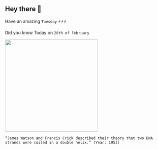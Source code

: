 ## Hey there 👋
Have an amazing `Tuesday` ⚡⚡⚡

Did you know Today on `28th of February`
 
 [<img src="https://mariaalbatok.files.wordpress.com/2014/10/watson-crick-dna-model.jpg" width="300" />](https://www.bbc.co.uk/bitesize/articles/z4pd382#:~:text=Crick%20and%20Watson's%20feat%20was,All%20human%20cells%20contain%20DNA.) 
 ```
“James Watson and Francis Crick described their theory that two DNA strands were coiled in a double helix.” (Year: 1953)
```
